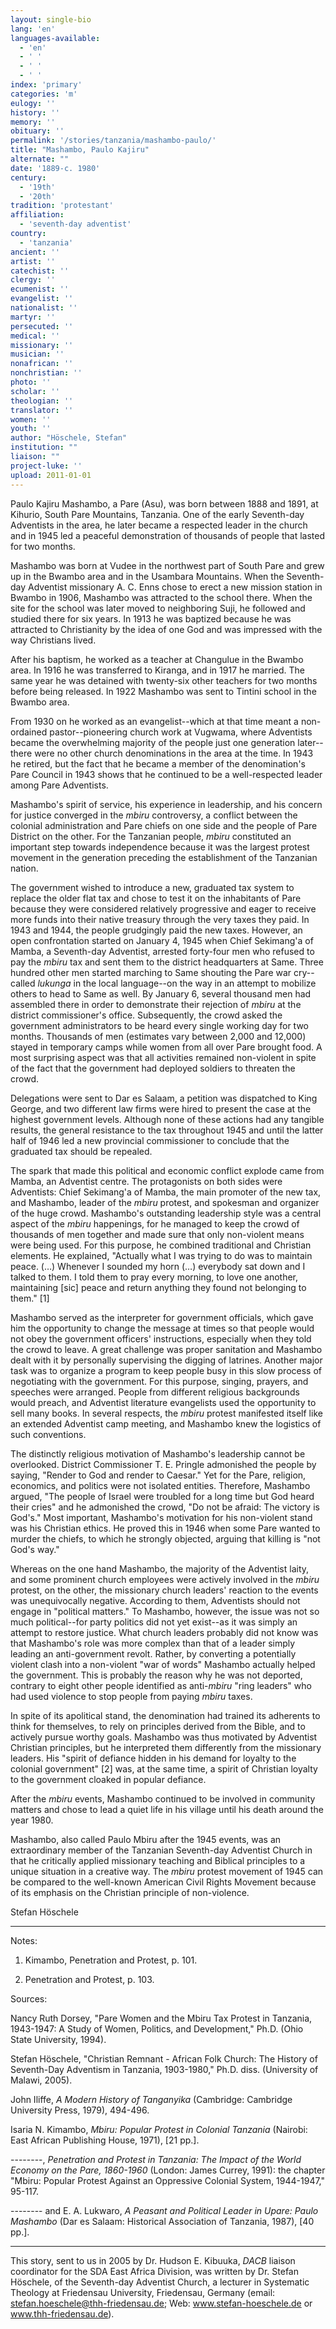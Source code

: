 ```yaml
---
layout: single-bio
lang: 'en'
languages-available:
  - 'en'
  - ' '
  - ' '
  - ' '
index: 'primary'
categories: 'm'
eulogy: ''
history: ''
memory: ''
obituary: ''
permalink: '/stories/tanzania/mashambo-paulo/'
title: "Mashambo, Paulo Kajiru"
alternate: ""
date: '1889-c. 1980'
century:
  - '19th'
  - '20th'
tradition: 'protestant'
affiliation:
  - 'seventh-day adventist'
country:
  - 'tanzania'
ancient: ''
artist: ''
catechist: ''
clergy: ''
ecumenist: ''
evangelist: ''
nationalist: ''
martyr: ''
persecuted: ''
medical: ''
missionary: ''
musician: ''
nonafrican: ''
nonchristian: ''
photo: ''
scholar: ''
theologian: ''
translator: ''
women: ''
youth: ''
author: "Höschele, Stefan"
institution: ""
liaison: ""
project-luke: ''
upload: 2011-01-01
---
```




Paulo Kajiru Mashambo, a Pare (Asu), was born between 1888 and 1891, at Kihurio, South Pare Mountains, Tanzania. One of the early Seventh-day Adventists in the area, he later became a respected leader in the church and in 1945 led a peaceful demonstration of thousands of people that lasted for two months.

Mashambo was born at Vudee in the northwest part of South Pare and grew up in the Bwambo area and in the Usambara Mountains. When the Seventh-day Adventist missionary A. C. Enns chose to erect a new mission station in Bwambo in 1906, Mashambo was attracted to the school there. When the site for the school was later moved to neighboring Suji, he followed and studied there for six years. In 1913 he was baptized because he was attracted to Christianity by the idea of one God and was impressed with the way Christians lived.

After his baptism, he worked as a teacher at Changulue in the Bwambo area. In 1916 he was transferred to Kiranga, and in 1917 he married. The same year he was detained with twenty-six other teachers for two months before being released. In 1922 Mashambo was sent to Tintini school in the Bwambo area.

From 1930 on he worked as an evangelist--which at that time meant a non-ordained pastor--pioneering church work at Vugwama, where Adventists became the overwhelming majority of the people just one generation later--there were no other church denominations in the area at the time. In 1943 he retired, but the fact that he became a member of the denomination's Pare Council in 1943 shows that he continued to be a well-respected leader among Pare Adventists.

Mashambo's spirit of service, his experience in leadership, and his concern for justice converged in the *mbiru* controversy, a conflict between the colonial administration and Pare chiefs on one side and the people of Pare District on the other. For the Tanzanian people, *mbiru* constituted an important step towards independence because it was the largest protest movement in the generation preceding the establishment of the Tanzanian nation.

The government wished to introduce a new, graduated tax system to replace the older flat tax and chose to test it on the inhabitants of Pare because they were considered relatively progressive and eager to receive more funds into their native treasury through the very taxes they paid. In 1943 and 1944, the people grudgingly paid the new taxes. However, an open confrontation started on January 4, 1945 when Chief Sekimang'a of Mamba, a Seventh-day Adventist, arrested forty-four men who refused to pay the *mbiru* tax and sent them to the district headquarters at Same. Three hundred other men started marching to Same shouting the Pare war cry--called *lukunga* in the local language--on the way in an attempt to mobilize others to head to Same as well. By January 6, several thousand men had assembled there in order to demonstrate their rejection of *mbiru* at the district commissioner's office. Subsequently, the crowd asked the government administrators to be heard every single working day for two months. Thousands of men (estimates vary between 2,000 and 12,000) stayed in temporary camps while women from all over Pare brought food. A most surprising aspect was that all activities remained non-violent in spite of the fact that the government had deployed soldiers to threaten the crowd.

Delegations were sent to Dar es Salaam, a petition was dispatched to King George, and two different law firms were hired to present the case at the highest government levels. Although none of these actions had any tangible results, the general resistance to the tax throughout 1945 and until the latter half of 1946 led a new provincial commissioner to conclude that the graduated tax should be repealed.

The spark that made this political and economic conflict explode came from Mamba, an Adventist centre. The protagonists on both sides were Adventists: Chief Sekimang'a of Mamba, the main promoter of the new tax, and Mashambo, leader of the *mbiru* protest, and spokesman and organizer of the huge crowd. Mashambo's outstanding leadership style was a central aspect of the *mbiru* happenings, for he managed to keep the crowd of thousands of men together and made sure that only non-violent means were being used. For this purpose, he combined traditional and Christian elements. He explained, "Actually what I was trying to do was to maintain peace. (…) Whenever I sounded my horn (…) everybody sat down and I talked to them. I told them to pray every morning, to love one another, maintaining [sic] peace and return anything they found not belonging to them." [1]

Mashambo served as the interpreter for government officials, which gave him the opportunity to change the message at times so that people would not obey the government officers' instructions, especially when they told the crowd to leave. A great challenge was proper sanitation and Mashambo dealt with it by personally supervising the digging of latrines. Another major task was to organize a program to keep people busy in this slow process of negotiating with the government. For this purpose, singing, prayers, and speeches were arranged. People from different religious backgrounds would preach, and Adventist literature evangelists used the opportunity to sell many books. In several respects, the *mbiru* protest manifested itself like an extended Adventist camp meeting, and Mashambo knew the logistics of such conventions.

The distinctly religious motivation of Mashambo's leadership cannot be overlooked. District Commissioner T. E. Pringle admonished the people by saying, "Render to God and render to Caesar." Yet for the Pare, religion, economics, and politics were not isolated entities. Therefore, Mashambo argued, "The people of Israel were troubled for a long time but God heard their cries" and he admonished the crowd, "Do not be afraid: The victory is God's." Most important, Mashambo's motivation for his non-violent stand was his Christian ethics. He proved this in 1946 when some Pare wanted to murder the chiefs, to which he strongly objected, arguing that killing is "not God's way."

Whereas on the one hand Mashambo, the majority of the Adventist laity, and some prominent church employees were actively involved in the *mbiru* protest, on the other, the missionary church leaders' reaction to the events was unequivocally negative. According to them, Adventists should not engage in "political matters." To Mashambo, however, the issue was not so much political--for party politics did not yet exist--as it was simply an attempt to restore justice. What church leaders probably did not know was that Mashambo's role was more complex than that of a leader simply leading an anti-government revolt. Rather, by converting a potentially violent clash into a non-violent "war of words" Mashambo actually helped the government. This is probably the reason why he was not deported, contrary  to eight other people identified as anti-*mbiru* "ring leaders" who had used violence to stop people from paying *mbiru* taxes.

In spite of its apolitical stand, the denomination had trained its adherents to think for themselves, to rely on principles derived from the Bible, and to actively pursue worthy goals. Mashambo was thus motivated by Adventist Christian principles, but he interpreted them differently from the missionary leaders. His "spirit of defiance hidden in his demand for loyalty to the colonial government" [2] was, at the same time, a spirit of Christian loyalty to the government cloaked in popular defiance.

After the *mbiru* events, Mashambo continued to be involved in community matters and chose to lead a quiet life in his village until his death around the year 1980.

Mashambo, also called Paulo Mbiru after the 1945 events, was an extraordinary member of the Tanzanian Seventh-day Adventist Church in that he critically applied missionary teaching and Biblical principles to a unique situation in a creative way. The *mbiru* protest movement of 1945 can be compared to the well-known American Civil Rights Movement because of its emphasis on the Christian principle of non-violence.

Stefan Höschele

---

Notes:

1. Kimambo, Penetration and Protest, p. 101.

2. Penetration and Protest, p. 103.

Sources:

Nancy Ruth Dorsey, "Pare Women and the Mbiru Tax Protest in Tanzania, 1943-1947: A Study of Women, Politics, and Development," Ph.D. (Ohio State University, 1994).

Stefan Höschele, "Christian Remnant - African Folk Church: The History of Seventh-Day Adventism in Tanzania, 1903-1980," Ph.D. diss. (University of Malawi, 2005).

John Iliffe, *A Modern History of Tanganyika* (Cambridge: Cambridge University Press, 1979), 494-496.

Isaria N. Kimambo, *Mbiru: Popular Protest in Colonial Tanzania* (Nairobi: East African Publishing House, 1971), [21 pp.].

--------, *Penetration and Protest in Tanzania: The Impact of the World Economy on the Pare, 1860-1960* (London: James Currey, 1991): the chapter "Mbiru: Popular Protest Against an Oppressive Colonial System, 1944-1947," 95-117.

-------- and E. A. Lukwaro, *A Peasant and Political Leader in Upare: Paulo Mashambo* (Dar es Salaam: Historical Association of Tanzania, 1987), [40 pp.].

---

This story, sent to us in 2005 by Dr. Hudson E. Kibuuka, *DACB* liaison coordinator for the SDA East Africa Division, was written by Dr. Stefan Höschele, of the Seventh-day Adventist Church, a lecturer in Systematic Theology at Friedensau University, Friedensau, Germany (email: stefan.hoeschele@thh-friedensau.de; Web: www.stefan-hoeschele.de or www.thh-friedensau.de).
